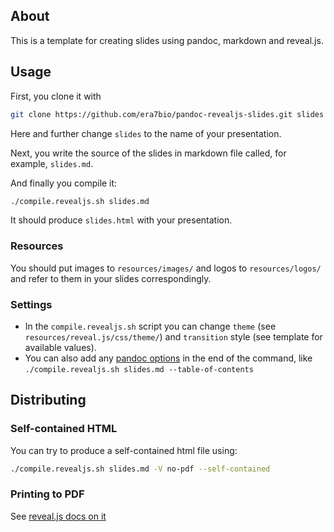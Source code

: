 ## About

This is a template for creating slides using pandoc, markdown and reveal.js.

## Usage

First, you clone it with

```bash
git clone https://github.com/era7bio/pandoc-revealjs-slides.git slides
```

Here and further change `slides` to the name of your presentation.

Next, you write the source of the slides in markdown file called, for example, `slides.md`.

And finally you compile it:

```bash
./compile.revealjs.sh slides.md
```

It should produce `slides.html` with your presentation.

### Resources

You should put images to `resources/images/` and logos to `resources/logos/` and refer to them in your slides correspondingly.

### Settings

- In the `compile.revealjs.sh` script you can change `theme` (see `resources/reveal.js/css/theme/`) and `transition` style (see template for available values).
- You can also add any [pandoc options](http://johnmacfarlane.net/pandoc/README.html#options) in the end of the command, like `./compile.revealjs.sh slides.md --table-of-contents`


## Distributing

### Self-contained HTML

You can try to produce a self-contained html file using:

```bash
./compile.revealjs.sh slides.md -V no-pdf --self-contained
```

### Printing to PDF

See [reveal.js docs on it](https://github.com/hakimel/reveal.js#pdf-export)
